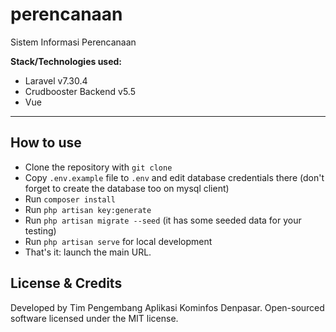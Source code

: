 # perencanaan

Sistem Informasi Perencanaan

__Stack/Technologies used:__

- Laravel v7.30.4
- Crudbooster Backend v5.5
- Vue
<!-- - Yajra Datatable v6 -->

- - - - -

## How to use

- Clone the repository with `git clone`
- Copy `.env.example` file to `.env` and edit database credentials there (don't forget to create the database too on mysql client)
- Run `composer install`
- Run `php artisan key:generate`
- Run `php artisan migrate --seed` (it has some seeded data for your testing)
- Run `php artisan serve` for local development
- That's it: launch the main URL. 

## License & Credits
Developed by Tim Pengembang Aplikasi Kominfos Denpasar.
Open-sourced software licensed under the MIT license.
